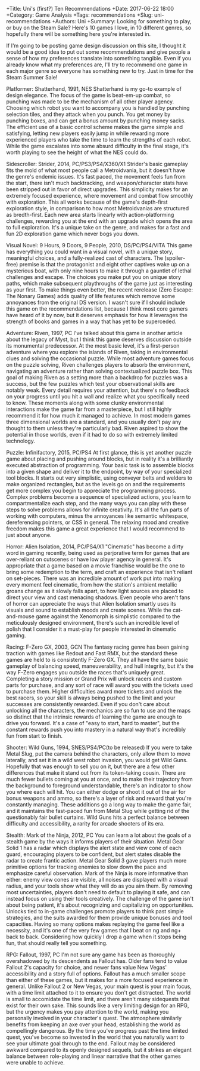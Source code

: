 +Title: Uni's (first?) Ten Recommendations 
+Date: 2017-06-22 18:00 
+Category: Game Analysis 
+Tags: recommendations 
+Slug: uni-recommendations 
+Authors: Uni 
+Summary: Looking for something to play, or buy on the Steam Sale? Here's 10 games I love, in 10 different genres, so hopefully there will be something here you're interested in. 

If I'm going to be posting game design discussion on this site, I thought it would be a good idea to put out some recommendations and give people a sense of how my preferences translate into something tangible. Even if you already know what my preferences are, I'll try to recommend one game in each major genre so everyone has something new to try. Just in time for the Steam Summer Sale!

Platformer: Shatterhand, 1991, NES
Shatterhand is my go-to example of design elegance. The focus of the game is beat-em-up combat, so punching was made to be the mechanism of all other player agency. Choosing which robot you want to accompany you is handled by punching selection tiles, and they attack when you punch. You get money by punching boxes, and can get a bonus amount by punching money sacks. The efficient use of a basic control scheme makes the game simple and satisfying, letting new players easily jump in while rewarding more experienced players who take the time to learn the strengths of each robot. While the game escalates into some absurd difficulty in the final stage, it's worth playing to see the height of what the NES could do.

Sidescroller: Strider, 2014, PC/PS3/PS4/X360/X1
Strider's basic gameplay fits the mold of what most people call a Metroidvania, but it doesn't have the genre's endemic issues. It's fast paced, the movement feels fun from the start, there isn't much backtracking, and weapon/character stats have been stripped out in favor of direct upgrades. This simplicity makes for an extremely focused experience, where movement and combat flow smoothly with exploration. This all works because of the game's depth-first exploration style, in comparison to how most Metroidvanias are structured as bredth-first. Each new area starts linearly with action-platforming challenges, rewarding you at the end with an upgrade which opens the area to full exploration. It's a unique take on the genre, and makes for a fast and fun 2D exploration game which never bogs you down.

Visual Novel: 9 Hours, 9 Doors, 9 People, 2010, DS/PC/PS4/VITA
This game has everything you could want in a visual novel, with a unique story, meaningful choices, and a fully-realized cast of characters. The (spoiler-free) premise is that the protagonist and eight other captives wake up on a mysterious boat, with only nine hours to make it through a gauntlet of lethal challenges and escape. The choices you make put you on unique story paths, which make subsequent playthroughs of the game just as interesting as your first. To make things even better, the recent rerelease (Zero Escape: The Nonary Games) adds quality of life features which remove some annoyances from the original DS version. I wasn't sure if I should include this game on the recommendations list, because I think most core gamers have heard of it by now, but it deserves emphasis for how it leverages the strength of books and games in a way that has yet to be superceded.

Adventure: Riven, 1997, PC
I've talked about this game in another article about the legacy of Myst, but I think this game deserves discussion outside its monumental predecessor. At the most basic level, it's a first-person adventure where you explore the islands of Riven, taking in environmental clues and solving the occasional puzzle. While most adventure games focus on the puzzle solving, Riven challenges players to absorb the environment, navigating an adventure rather than solving contextualized puzzle box. This goal of making Riven as a setting more than a backdrop for puzzles was a success, but the few puzzles which test your observational skills are notably weak. Every detail requires your attention, but there's no feedback on your progress until you hit a wall and realize what you specifically need to know. These moments along with some clunky environmental interactions make the game far from a masterpiece, but I still highly recommend it for how much it managed to achieve. In most modern games three dimensional worlds are a standard, and you usually don't pay any thought to them unless they're particularly bad. Riven aspired to show the potential in those worlds, even if it had to do so with extremely limited technology.

Puzzle: Infinifactory, 2015, PC/PS4
At first glance, this is yet another puzzle game about placing and pushing around blocks, but in reality it's a brilliantly executed abstraction of programming. Your basic task is to assemble blocks into a given shape and deliver it to the endpoint, by way of your specialized tool blocks. It starts out very simplistic, using conveyer belts and welders to make organized rectangles, but as the levels go on and the requirements get more complex you begin to appreciate the programming process. Complex problems become a sequence of specialized actions, you learn to compartmentalize each step, and the many ways you can play with these steps to solve problems allows for infinite creativity. It's all the fun parts of working with computers, minus the annoyances like semantic whitespace, dereferencing pointers, or CSS in general. The relaxing mood and creative freedom makes this game a great experience that I would recommend to just about anyone.

Horror: Alien Isolation, 2014, PC/PS4/X1
"Cinematic" has become a dirty word in gaming recently, being used as perjorative term for games that are over-reliant on cutscenes or have low player agency in general. It's appropriate that a game based on a movie franchise would be the one to bring some redemption to the term, and craft an experience that isn't reliant on set-pieces. There was an incredible amount of work put into making every moment feel cinematic, from how the station's ambient metallic groans change as it slowly falls apart, to how light sources are placed to direct your view and cast menacing shadows. Even people who aren't fans of horror can appreciate the ways that Alien Isolation smartly uses its visuals and sound to establish moods and create scenes. While the cat-and-mouse game against the Xenomorph is simplistic compared to the meticulously designed environment, there's such an incredible level of polish that I consider it a must-play for people interested in cinematic gaming.

Racing: F-Zero GX, 2003, GCN
The fantasy racing genre has been gaining traction with games like Redout and Fast RMX, but the standard these games are held to is consistently F-Zero GX. They all have the same basic gameplay of balancing speed, maneuverability, and hull integrity, but it's the way F-Zero engages you outside the races that's uniquely great. Completing a story mission or Grand Prix will unlock racers and custom parts for purchase, and any sort of race will award you with the tickets used to purchase them. Higher difficulties award more tickets and unlock the best racers, so your skill is always being pushed to the limit and your successes are consistently rewarded. Even if you don't care about unlocking all the characters, the mechanics are so fun to use and the maps so distinct that the intrinsic rewards of learning the game are enough to drive you forward. It's a case of "easy to start, hard to master", but the constant rewards push you into mastery in a natural way that's incredibly fun from start to finish.

Shooter: Wild Guns, 1994, SNES/PS4/PC(to be released)
If you were to take Metal Slug, put the camera behind the characters, only allow them to move laterally, and set it in a wild west robot invasion, you would get Wild Guns. Hopefully that was enough to sell you on it, but there are a few other differences that make it stand out from its token-taking cousin. There are much fewer bullets coming at you at once, and to make their trajectory from the background to foreground understandable, there's an indicator to show you where each will hit. You can either dodge or shoot it out of the air for bonus weapons and ammo, so there's a layer of risk and reward that you're constantly managing. These additions go a long way to make the game fair, and it maintains the fast-paced fun from Metal Slug while getting rid of the questionably fair bullet curtains. Wild Guns hits a perfect balance between difficulty and accessibility, a rarity for arcade shooters of its era.

Stealth: Mark of the Ninja, 2012, PC
You can learn a lot about the goals of a stealth game by the ways it informs players of their situation. Metal Gear Solid 1 has a radar which displays the alert state and view cone of each guard, encouraging players to be confident, but alert states disable the radar to create frantic action. Metal Gear Solid 3 gave players much more primitive options for tracking enemies to slow down the pace and emphasize careful observation. Mark of the Ninja is more informative than either: enemy view cones are visible, all noises are displayed with a visual radius, and your tools show what they will do as you aim them. By removing most uncertainties, players don't need to default to playing it safe, and can instead focus on using their tools creatively. The challenge of the game isn't about being patient, it's about recognizing and capitalizing on opportunities. Unlocks tied to in-game challenges promote players to think past simple strategies, and the suits awarded for them provide unique bonuses and tool capacities. Having so many options makes replaying the game feel like a necessity, and it's one of the very few games that I beat on ng and ng+ back to back. Considering how quickly I drop a game when it stops being fun, that should really tell you something.

RPG: Fallout, 1997, PC
I'm not sure any game has been as thoroughly overshadowed by its descendents as Fallout has. Older fans tend to value Fallout 2's capacity for choice, and newer fans value New Vegas' accessibility and a story full of options. Fallout has a much smaller scope than either of these games, but it makes for a more focused experience in general. Unlike Fallout 2 or New Vegas, your main quest is your main focus, with a time limit attached to it to ensure you don't get distracted. The world is small to accomidate the time limit, and there aren't many sidequests that exist for their own sake. This sounds like a very limiting design for an RPG, but the urgency makes you pay attention to the world, making you personally involved in your character's quest. The atmosphere similarly benefits from keeping an axe over your head, establishing the world as compellingly dangerous. By the time you've progress past the time limited quest, you've become so invested in the world that you naturally want to see your ultimate goal through to the end. Fallout may be considered awkward compared to its openly designed sequels, but it strikes an elegant balance between role-playing and linear narrative that the other games were unable to achieve.
